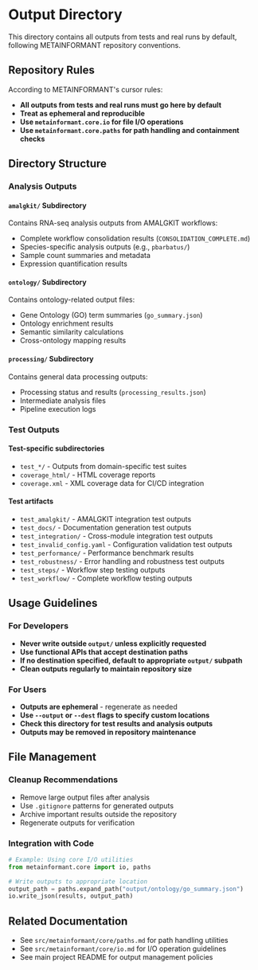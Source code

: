 # Output Directory

This directory contains all outputs from tests and real runs by default, following METAINFORMANT repository conventions.

## Repository Rules

According to METAINFORMANT's cursor rules:
- **All outputs from tests and real runs must go here by default**
- **Treat as ephemeral and reproducible**
- **Use `metainformant.core.io` for file I/O operations**
- **Use `metainformant.core.paths` for path handling and containment checks**

## Directory Structure

### Analysis Outputs

#### `amalgkit/` Subdirectory
Contains RNA-seq analysis outputs from AMALGKIT workflows:
- Complete workflow consolidation results (`CONSOLIDATION_COMPLETE.md`)
- Species-specific analysis outputs (e.g., `pbarbatus/`)
- Sample count summaries and metadata
- Expression quantification results

#### `ontology/` Subdirectory
Contains ontology-related output files:
- Gene Ontology (GO) term summaries (`go_summary.json`)
- Ontology enrichment results
- Semantic similarity calculations
- Cross-ontology mapping results

#### `processing/` Subdirectory
Contains general data processing outputs:
- Processing status and results (`processing_results.json`)
- Intermediate analysis files
- Pipeline execution logs

### Test Outputs

#### Test-specific subdirectories
- `test_*/` - Outputs from domain-specific test suites
- `coverage_html/` - HTML coverage reports
- `coverage.xml` - XML coverage data for CI/CD integration

#### Test artifacts
- `test_amalgkit/` - AMALGKIT integration test outputs
- `test_docs/` - Documentation generation test outputs
- `test_integration/` - Cross-module integration test outputs
- `test_invalid_config.yaml` - Configuration validation test outputs
- `test_performance/` - Performance benchmark results
- `test_robustness/` - Error handling and robustness test outputs
- `test_steps/` - Workflow step testing outputs
- `test_workflow/` - Complete workflow testing outputs

## Usage Guidelines

### For Developers
- **Never write outside `output/` unless explicitly requested**
- **Use functional APIs that accept destination paths**
- **If no destination specified, default to appropriate `output/` subpath**
- **Clean outputs regularly to maintain repository size**

### For Users
- **Outputs are ephemeral** - regenerate as needed
- **Use `--output` or `--dest` flags to specify custom locations**
- **Check this directory for test results and analysis outputs**
- **Outputs may be removed in repository maintenance**

## File Management

### Cleanup Recommendations
- Remove large output files after analysis
- Use `.gitignore` patterns for generated outputs
- Archive important results outside the repository
- Regenerate outputs for verification

### Integration with Code
```python
# Example: Using core I/O utilities
from metainformant.core import io, paths

# Write outputs to appropriate location
output_path = paths.expand_path("output/ontology/go_summary.json")
io.write_json(results, output_path)
```

## Related Documentation

- See `src/metainformant/core/paths.md` for path handling utilities
- See `src/metainformant/core/io.md` for I/O operation guidelines
- See main project README for output management policies
